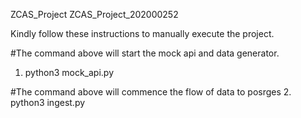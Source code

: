 ZCAS_Project
ZCAS_Project_202000252

Kindly follow these instructions to manually execute the project.

#The command above will start the mock api and data generator.
1. python3 mock_api.py

#The command above will commence the flow of data to posrges
2. python3 ingest.py
